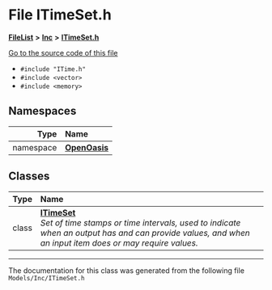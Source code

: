 

# File ITimeSet.h



[**FileList**](files.md) **>** [**Inc**](dir_e48a3e9a07fc2444cdac51c67822643f.md) **>** [**ITimeSet.h**](_i_time_set_8h.md)

[Go to the source code of this file](_i_time_set_8h_source.md)



* `#include "ITime.h"`
* `#include <vector>`
* `#include <memory>`













## Namespaces

| Type | Name |
| ---: | :--- |
| namespace | [**OpenOasis**](namespace_open_oasis.md) <br> |


## Classes

| Type | Name |
| ---: | :--- |
| class | [**ITimeSet**](class_open_oasis_1_1_i_time_set.md) <br>_Set of time stamps or time intervals, used to indicate when an output has and can provide values, and when an input item does or may require values._  |



















































------------------------------
The documentation for this class was generated from the following file `Models/Inc/ITimeSet.h`

